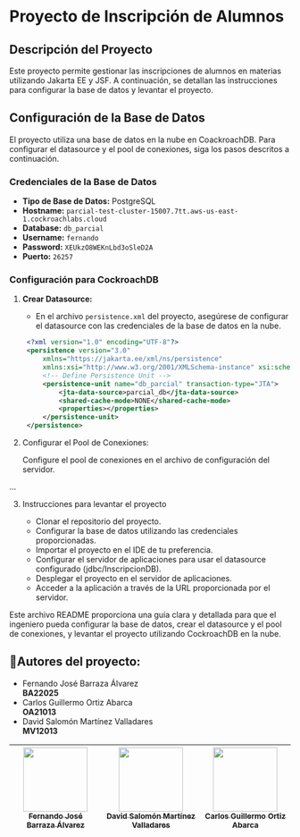 # Proyecto de Inscripción de Alumnos

## Descripción del Proyecto

Este proyecto permite gestionar las inscripciones de alumnos en materias utilizando Jakarta EE y JSF. 
A continuación, se detallan las instrucciones para configurar la base de datos y levantar el proyecto.

## Configuración de la Base de Datos

El proyecto utiliza una base de datos en la nube en CoackroachDB. Para configurar el datasource y el pool de conexiones, siga los pasos descritos a continuación.

### Credenciales de la Base de Datos

- **Tipo de Base de Datos:** PostgreSQL 
- **Hostname:** `parcial-test-cluster-15007.7tt.aws-us-east-1.cockroachlabs.cloud`
- **Database:** `db_parcial`
- **Username:** `fernando`
- **Password:** `XEUkzO8WEKnLbd3oSleD2A`
- **Puerto:** `26257`

### Configuración para CockroachDB

1. **Crear Datasource:**
   - En el archivo `persistence.xml` del proyecto, asegúrese de configurar el datasource con las credenciales de la base de datos en la nube.

   ```xml
	<?xml version="1.0" encoding="UTF-8"?>
	<persistence version="3.0"
		xmlns="https://jakarta.ee/xml/ns/persistence"
		xmlns:xsi="http://www.w3.org/2001/XMLSchema-instance" xsi:schemaLocation="https://jakarta.ee/xml/ns/persistence https://jakarta.ee/xml/ns/persistence/persistence_3_0.xsd">
		<!-- Define Persistence Unit -->
		<persistence-unit name="db_parcial" transaction-type="JTA">
			<jta-data-source>parcial_db</jta-data-source>
			<shared-cache-mode>NONE</shared-cache-mode>
			<properties></properties>
		</persistence-unit>
	</persistence>
    ```

2. Configurar el Pool de Conexiones:

    Configure el pool de conexiones en el archivo de configuración del servidor.

...

3. Instrucciones para levantar el proyecto

    - Clonar el repositorio del proyecto.
    - Configurar la base de datos utilizando las credenciales proporcionadas.
    - Importar el proyecto en el IDE de tu preferencia.
    - Configurar el servidor de aplicaciones para usar el datasource configurado (jdbc/InscripcionDB).
    - Desplegar el proyecto en el servidor de aplicaciones.
    - Acceder a la aplicación a través de la URL proporcionada por el servidor.


Este archivo README proporciona una guía clara y detallada para que el ingeniero pueda configurar la base de datos, crear el datasource y el pool de conexiones, y levantar el proyecto utilizando CockroachDB en la nube. 

## :busts_in_silhouette:Autores del proyecto:
- Fernando José Barraza Álvarez  
  **BA22025**
- Carlos Guillermo Ortiz Abarca  
  **OA21013**
- David Salomón Martínez Valladares  
  **MV12013**

  
| [<img src="https://avatars.githubusercontent.com/u/61745150?v=4" width=115><br><sub>Fernando José Barraza Álvarez</sub>](https://github.com/MinunGR) | [<img src="https://avatars.githubusercontent.com/u/57274941?v=4" width=115><br><sub>David Salomón Martínez Valladares</sub>](https://github.com/DavidSalomonDev) | [<img src="https://avatars.githubusercontent.com/u/145523801?v=4" width=115><br><sub>Carlos Guillermo Ortiz Abarca</sub>](https://github.com/Carlos-Otz) 
| :---: | :---: | :---: 
